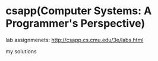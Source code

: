 # csapp(Computer Systems: A Programmer's Perspective)

lab assignmenets: http://csapp.cs.cmu.edu/3e/labs.html

my solutions
